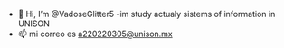 - 👋 Hi, I’m @VadoseGlitter5
-im study actualy sistems of information in UNISON
- 📫 mi correo es a220220305@unison.mx
